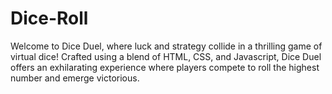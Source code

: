 # Dice-Roll
Welcome to Dice Duel, where luck and strategy collide in a thrilling game of virtual dice! Crafted using a blend of HTML, CSS, and Javascript, Dice Duel offers an exhilarating experience where players compete to roll the highest number and emerge victorious. 

